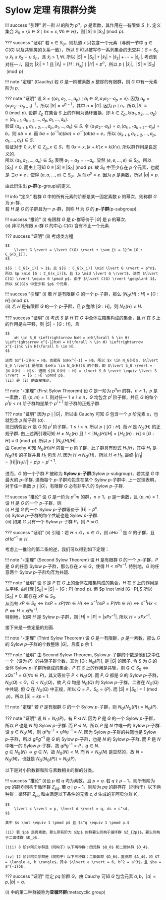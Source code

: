 # Sylow 定理 有限群分类

!!! success "引理"
    若一群 $H$ 的阶为 $p^n$，$p$ 是素数，其作用在一有限集 $S$ 上. 定义集合 $S_0 = \{x \in S \mid hx = x, \forall h \in H\}$，则 $\lvert S \rvert \equiv \lvert S_0 \rvert \pmod p$.

??? success "证明"
    若 $x \in S_0$，则轨道 $\bar{x}$ 只包含一个元素（与前一节中 $g \in C(G)$ 以及共轭类的关系一致），所以 $S$ 可以被写作一系列集合的无交并：$S = S_0 \cup \bar{x}_1 \cup \bar{x}_2 \cdots \cup \bar{x}_n$，且 $\bar{x}_i > 1, \forall i$. 所以 $\lvert S \rvert = \lvert S_0 \rvert + \lvert \bar{x}_1 \rvert + \lvert \bar{x}_2 \rvert + \cdots + \lvert \bar{x}_n \rvert$. 考虑到 对任一 $i$，因为 $\lvert \bar{x}_i \rvert > 1$ 且 $\lvert \bar{x}_i \rvert = [H : H_{x_i}] \mid \lvert H \rvert = p^n$，所以 $p \mid \lvert \bar{x}_i \rvert$，$\lvert S \rvert \equiv \lvert S_0 \rvert \pmod p$

!!! note "定理"
    (Cauchy) 若 $G$ 是一阶被素数 $p$ 整除的有限群，则 $G$ 中有一元素阶为 $p$.

??? note "证明"
    设 $S = \{(a_1, a_2, \ldots, a_p) \mid a_i \in G, a_1a_2\cdots a_p = e\}$. 因为 $a_p = (a_1a_2\cdots a_{p-1})^{-1}$，所以 $\lvert S \rvert = n^{p-1}$，其中 $n = \lvert G \rvert$. 因为 $p \mid n$，所以 $\lvert S \rvert \equiv 0 \pmod p$. 设群 $Z_{p}$ 在集合 $S$ 上的作用为循环置换，即 $k \in Z_p, k(a_1, a_2, \ldots, a_p) = (a_{k+1}, a_{k+2}, \ldots, a_p, a_1, \ldots, a_k)$.  
    验证 $(a_{k+1}, a_{k+2}, \ldots, a_p, a_1, \ldots, a_k) \in S$. 令 $(a_1a_2\cdots a_k) = a, (a_{k+1}a_{k+2}\cdots a_p) = b$，则 $ab = e$. 而 $ba = (a^{-1}a)(ba) = a^{-1}(ab)a = e$，所以 $(a_{k+1}, a_{k+2}, \ldots, a_p, a_1, \ldots, a_k) \in S$.  
    验证对于 $0, k, k' \in Z_p, x \in S$，有 $0x = x, (k + k')x = k(k'x)$. 所以群作用是良定义的.  
    所以 $(a_1, a_2, \ldots, a_n) \in S_0$ 表明 $a_1 = a_2 = \cdots a_n$. 显然 $(e, e, \ldots, e) \in S_0$，所以 $\lvert S_0 \rvert \neq 0$. 而由上可知 $0 \equiv \lvert S \rvert \equiv \lvert S_0 \rvert \pmod p$. 故 $S_0$ 中至少存在 $p$ 个元素，也就是 $\exists a \neq e$，使得 $(a, a, \ldots, a) \in S_0$，从而 $a^p = e.$ 因为 $p$ 是素数，所以 $\lvert a \rvert = p$.

由此衍生出 **$p$-群**(p-group)的定义.

!!! info "定义"
    若群 $G$ 中的所有元素的阶都是某一固定素数 $p$ 的幂次，则称群 $G$ 为 $p$-群.  
    若 $H$ 是 $G$ 的子群且为一 $p$-群，则称 $H$ 为 $G$ 的 **$p$-子群**(p-subgroup).

!!! success "推论"
    (i) 有限群 $G$ 是 $p$-群等价于 $\lvert G \rvert$ 是 $p$ 的幂次.  
    (ii) 非平凡有限 $p$-群 $G$ 的中心 $C(G)$ 含有不止一个元素.

??? success "证明"
    (ii) 考虑类方程 

    $$
        \lvert G \rvert = \lvert C(G) \rvert + \sum_{i = 1}^m [G : C_G(x_i)],
    $$

    $[G : C_G(x_i)] > 1$，且 $[G : C_G(x_i)] \mid \lvert G \rvert = p^n$，所以 $p \mid [G : C_G(x_i)]$，且 $p \mid \lvert G \rvert$. 进而 $\lvert C(G) \rvert \equiv 0 \pmod p$. 由于 $\lvert C(G) \rvert \geqslant 1$，所以 $C(G)$ 中至少有 $p$ 个元素.

!!! success "引理"
    (i) 若 $H$ 是有限群 $G$ 的一个 $p$-子群，那么 $[N_G(H) : H] \equiv [G : H] \pmod p$.  
    (ii) 若 $H$ 是有限群 $G$ 的一个 $p$-子群，且 $p$ 整除 $[G : H]$，则 $N_G(H) \neq H$.

??? success "证明"
    (i) 考虑 $S$ 是 $H$ 在 $G$ 中全体左陪集构成的集合，且 $H$ 在 $S$ 上的作用是左平移，则 $\lvert S \rvert = [G : H]$，且 

    $$
        xH \in S_0 \Leftrightarrow hxH = xH(\forall h \in H) \Leftrightarrow x^{-1}hxH = H(\forall h \in H) \Leftrightarrow x^{-1}hx \in H(\forall h \in H).
    $$
    
    进而 $x^{-1}Hx = H$，也就有 $xHx^{-1} = H$，所以 $x \in N_G(H)$. $\lvert S_0 \rvert$ 是陪集 $xH(x \in N_G(H))$ 的个数，即 $\lvert S_0 \rvert = [N_G(H) : H]$. 进而 $[N_G(H) : H] = \lvert S_0 \rvert \equiv \lvert S \rvert  = [G : H] \pmod p$.  
    (ii) 是 (i) 的直接推论.

!!! note "$\star$定理"
    (First Sylow Theorem) 设 $G$ 是一阶为 $p^nm$ 的群，$n \geqslant 1$，$p$ 是一素数，且 $(p, m) = 1$. 则对任一 $1 \leqslant i \leqslant n$，$G$ 均包含 $p^i$ 阶子群，并且 $G$ 的每个 $p^i(i < n)$ 阶子群均是某个 $p^{i+1}$ 阶子群的正规子群.

??? note "证明"
    因为 $p \mid \lvert G \rvert$，所以由 Cauchy 可知 $G$ 包含一个 $p$ 阶元素 $a$，也就包含 $p$ 阶子群 $\langle a \rangle$.  
    现归纳假设 $H$ 是 $G$ 的 $p^i$ 阶子群，$1 \leqslant i < n$. 所以 $p \mid [G : H]$. 而 $H$ 是 $N_G(H)$ 的正规子群. 由上述两引理可知 $H \neq N_G(H)$ 且 $1 < \lvert N_G(H)/H \rvert = [H_G(H) : H] \equiv [G : H] \equiv 0 \pmod p$. 所以 $p \mid \lvert N_G(H)/H \rvert$.  
    由 Cauchy 可知 $N_G(H)/H$ 包含一 $p$ 阶子群，此子群具有形式 $H_1/H$，其中 $H_1$ 是 $N_G(H)$ 的子群并且 $H_1$ 包含 $H$. 因为 $H \triangleleft N_G(H)$，所以 $H \triangleleft H_1$. 最终 $\lvert H_1 \rvert = \lvert H \rvert \lvert H_1/H \rvert = p^ip = p^{i+1}$. 

进而，$G$ 的一个子群 $P$ 被称为 **Sylow $p$-子群**(Sylow p-subgroup)，若其是 $G$ 中最大的 $p$-子群. 进而每个 $p$-子群均包含在某个 Sylow $p$-子群中. 上一定理表明，对于任一素数 $p \mid \lvert G \rvert$，有限群 $G$ 必有非平凡的 Sylow $p$-子群.

!!! success "推论"
    设 $G$ 是一阶为 $p^nm$ 的群，$n \geqslant 1$，$p$ 是一素数，且 $(p, m) = 1$. 设 $H$ 是 $G$ 的一个 $p$-子群，则  
    (i) $H$ 是 $G$ 的一个 Sylow $p$-子群等价于 $\lvert H \rvert = p^n$.  
    (ii) Sylow $p$-子群的每个共轭也是 Sylow $p$-子群.  
    (iii) 如果 $G$ 只有一个 Sylow $p$-子群 $P$，则 $P \triangleleft G$.

??? success "证明"
    (ii) 引理：若 $H < G$，$a \in G$，则 $aHa^{-1}$ 是 $G$ 的子群，且 $aHa^{-1} \cong H$.

考虑上一推论的第二条的逆，我们可以得到如下定理：

!!! note "$\star$定理"
    (Second Sylow Theorem) 设 $H$ 是有限群 $G$ 的一个 $p$-子群，$P$ 是 $G$ 的任意 Sylow $p$-子群，那么存在  $x \in G$，使得 $H < xPx^{-1}$. 特别地，$G$ 的任意两个 Sylow $p$-子群均互为共轭.

??? note "证明"
    设 $S$ 是 $P$ 在 $G$ 上的全体左陪集构成的集合，$H$ 在 $S$ 上的作用是左平移. 由引理 $\lvert S_0 \rvert \equiv \lvert S \rvert = [G : P] \pmod p.$ 但 $p \not \mid [G : P],$ 所以 $\lvert S_0 \rvert \neq 0$. 即存在 $xP \in S_0$.  
    从而有 $xP \in S_0 \Leftrightarrow hxP = xP(\forall h \in H) \Leftrightarrow x^{-1}hxP = P(\forall h \in H) \Leftrightarrow x^{-1}Hx < P \Leftrightarrow H < xPx^{-1}$.   
    特别地，如果 $H$ 是 Sylow $p$-子群，则 $\lvert H \rvert = \lvert P \rvert = \lvert xPx^{-1} \rvert$. 所以 $H = xPx^{-1}$.

接下来是一些定量的刻画.

!!! note "$\star$定理"
    (Third Sylow Theorem) 设 $G$ 是一有限群，$p$ 是一素数，那么 $G$ 的 Sylow $p$-子群的个数整除 $\lvert G \rvert$，且模 $p$ 余 1.

??? note "证明"
    由 Second Sylow Theorem, Sylow $p$-子群的个数是他们之中任一个（设为 $P$）的共轭子群个数，其为 $[G : N_G(P)],$ 是 $\lvert G \rvert$ 的因子. 令 $S$ 为 $G$ 的全体 Sylow $p$-子群所组成的集合，$P$ 在 $S$ 上的作用是共轭，则 $Q \in S_0 \Leftrightarrow xQx^{-1} = Q(\forall x \in P)$，其又等价于 $P < N_G(Q)$. 而 $P, Q$ 都是 $G$ 的 Sylow $p$-子群，$N_G(Q) < G$，$Q < N_G(Q)$，故 $P, Q$ 均是 $N_G(Q)$ 的 Sylow $p$-子群，二者在 $N_G(Q)$ 中共轭. 但 $Q$ 在 $N_G(Q)$ 中正规，所以 $Q = P$，$S_0 = \{P\}$. 而 $\lvert S \rvert \equiv \lvert S_0 \rvert = 1 \pmod p$，所以 $\lvert S \rvert = kp+1$.

!!! note "定理"
    若 $P$ 是有限群 $G$ 的一个 Sylow $p$-子群，则 $N_G(N_G(P)) = N_G(P)$.

??? note "证明"
    设 $N = N_G(P)$，有 $P \triangleleft N$. 因为 $P$ 是 $G$ 的一个 Sylow $p$-子群，所以 $P$ 也是 $N$ 的 Sylow $p$-子群. 而 $P \triangleleft N$，所以 $P$ 是 $N$ 中唯一的 Sylow $p$-子群.  
    设 $g \in N_G(N)$，则 $gPg^{-1} < gNg^{-1} = N$. 因为 Sylow $p$-子群的共轭也是 Sylow $p$-子群，所以 $gPg^{-1}$ 是 $G$ 的 Sylow $p$-子群，也是 $N$ 的 Sylow $p$-子群. 而 $P$ 是 $N$ 中唯一的 Sylow $p$-子群，故 $gPg^{-1} = P$，$g \in N$.  
    $g \in N_G(N) \rightarrow g \in N$，故 $N_G(N) < N$. 而 $N < N_G(N)$ 是显然的，故 $N = N_G(N)$，也就是 $N_G(N_G(P)) = N_G(P)$.

以下是对小阶数群和阶与素数相关的群的分类。

!!! success "推论"
    (i)设 $p$ 和 $q$ 均为素数，且 $p>q$. 若 $q \nmid p-1$，则所有阶为 $pq$ 的群均同构于循环群 $Z_{pq}$. 若 $q \mid p-1$，则阶为 $pq$ 的群存在（同构于）以下两种群：循环群 $Z_{pq}$ 和由满足以下条件的元素 $c, d$ 生成的非阿贝尔群 $K$，

    $$
        \lvert c \rvert = p, \lvert d \rvert = q, dc = c^sd,
    $$

    其中 $s \not \equiv 1 \pmod p$ 且 $s^q \equiv 1 \pmod p.$

    (ii) 若 $p$ 是奇素数，那么所有阶为 $2p$ 的群要么同构于循环群 $Z_{2p}$，要么同构于二面体群 $D_p$.

    (iii) 8 阶非阿贝尔群是（同构于）以下两种群：四元群 $Q_8$ 和二面体群 $D_4$.

    (iv) 12 阶非阿贝尔群是（同构于）以下三种群：二面体群 $D_6$，置换群 $A_4$，和 $T = \langle a, b \rangle$，其中 $\lvert a \rvert = 6, b^2 = a^3$，且 $ba = a^{-1}b$.

??? success "证明"
    给定 $pq$ 阶群 $G$，由 Cauchy 可知 $G$ 包含元素 $a, b$，$\lvert a \rvert = p, \lvert b \rvert = q$. 

(i) 中的第二种群被称为**亚循环群**(metacyclic group)
